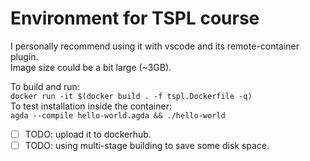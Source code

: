 # Environment for TSPL course  
I personally recommend using it with vscode and its remote-container plugin.  
Image size could be a bit large (~3GB).   

To build and run:  
`docker run -it $(docker build . -f tspl.Dockerfile -q)`  
To test installation inside the container:  
`agda --compile hello-world.agda && ./hello-world`
- [ ] TODO: upload it to dockerhub.
- [ ] TODO: using multi-stage building to save some disk space.  
